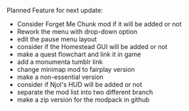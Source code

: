 Planned Feature for next update:

- Consider Forget Me Chunk mod if it will be added or not
- Rework the menu with drop-down option
- edit the pause menu layout
- consider if the Homestead GUI will be added or not
- make a quest flowchart and link it in game
- add a monumenta tumblr link
- change minimap mod to fairplay version
- make a non-essential version
- consider if Njol's HUD will be added or not
- separate the mod list into two different branch
- make a zip version for the modpack in github
